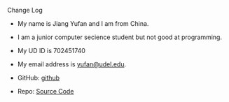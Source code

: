 Change Log









- My name is Jiang Yufan and I am from China.

- I am a junior computer secience student but not good at programming.

- My UD ID is 702451740

- My email address is yufan@udel.edu.

- GitHub: [github](https://github.com/Yufan-lab/Yufanlab.github.io/)

- Repo: [Source Code](https://github.com/Yufan-lab/Yufanlab.github.io/edit/main/README.md)

